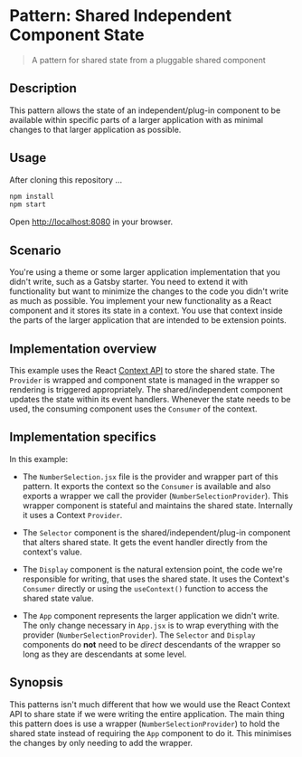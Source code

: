 # Pattern: Shared Independent Component State

> A pattern for shared state from a pluggable shared component

## Description

This pattern allows the state of an independent/plug-in component to be available within specific parts of a larger application with as minimal changes to that larger application as possible.


## Usage

After cloning this repository ...

```sh
npm install
npm start
```

Open [http://localhost:8080](http://localhost:8080) in your browser.


## Scenario

You're using a theme or some larger application implementation that you didn't write, such as a Gatsby starter. You need to extend it with functionality but want to minimize the changes to the code you didn't write as much as possible. You implement your new functionality as a React component and it stores its state in a context. You use that context inside the parts of the larger application that are intended to be extension points.


## Implementation overview

This example uses the React [Context API](https://reactjs.org/docs/context.html) to store the shared state. The `Provider` is wrapped and component state is managed in the wrapper so rendering is triggered appropriately. The shared/independent component updates the state within its event handlers. Whenever the state needs to be used, the consuming component uses the `Consumer` of the context.


## Implementation specifics

In this example:

- The `NumberSelection.jsx` file is the provider and wrapper part of this pattern. It exports the context so the `Consumer` is available and also exports a wrapper we call the provider (`NumberSelectionProvider`). This wrapper component is stateful and maintains the shared state. Internally it uses a Context `Provider`.

- The `Selector` component is the shared/independent/plug-in component that alters shared state. It gets the event handler directly from the context's value.

- The `Display` component is the natural extension point, the code we're responsible for writing, that uses the shared state. It uses the Context's `Consumer` directly or using the `useContext()` function to access the shared state value.

- The `App` component represents the larger application we didn't write. The only change necessary in `App.jsx` is to wrap everything with the provider (`NumberSelectionProvider`). The `Selector` and `Display` components do **not** need to be _direct_ descendants of the wrapper so long as they are descendants at some level.


## Synopsis

This patterns isn't much different that how we would use the React Context API to share state if we were writing the entire application. The main thing this pattern does is use a wrapper (`NumberSelectionProvider`) to hold the shared state instead of requiring the `App` component to do it. This minimises the changes by only needing to add the wrapper.
